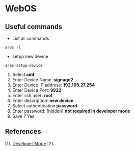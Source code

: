 # WebOS

## Useful commands
* List all commands
```
ares -l
```
* setup new device
```
ares-setup-device
```
1. Select **add**
2. Enter Device Name: **signage2**
3. Enter Device IP address: **192.168.27.254**
4. Enter Device Port: **9922**
5. Enter ssh user: **root**
6. Enter description: **new device**
7. Select authentication **password**
8. Enter password: [hidden] **not required in developer mode**
9. Save ? Yes

## References
[1]. [Developer Mode](http://webossignage.developer.lge.com/develop/development-process/dev-mode/)
[2]. []()